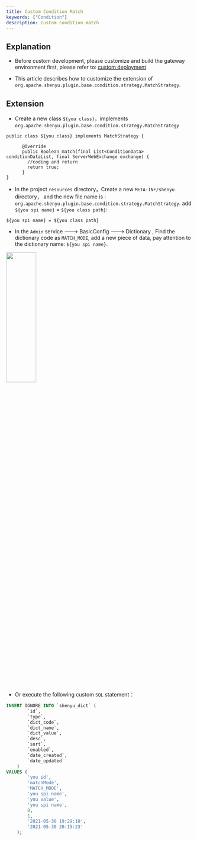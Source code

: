 ```yaml
---
title: Custom Condition Match
keywords: ["Condition"]
description: custom condition match
---
```



## Explanation

* Before custom development, please customize and build the gateway environment first, please refer to: [custom deployment](../deployment-custom)

* This article describes how to customize the extension of  `org.apache.shenyu.plugin.base.condition.strategy.MatchStrategy`.

## Extension

* Create a new class `${you class}`，implements `org.apache.shenyu.plugin.base.condition.strategy.MatchStrategy`

```
public class ${you class} implements MatchStrategy {
    
      @Override
      public Boolean match(final List<ConditionData> conditionDataList, final ServerWebExchange exchange) {
        //coding and return
        return true;
      }
}
```

* In the project  `resources` directory，Create a new `META-INF/shenyu` directory， and the new file name is : `org.apache.shenyu.plugin.base.condition.strategy.MatchStrategy`.
  add `${you spi name}` = `${you class path}`:

```
${you spi name} = ${you class path}
``` 

* In the `Admin` service ---> BasicConfig ---> Dictionary ,  Find the dictionary code as `MATCH_MODE`, add a new piece of data, pay attention to the dictionary name: `${you spi name}`.

<img src="/img/shenyu/custom/custom-condition-match-en.png" width="40%" height="30%" />

* Or execute the following custom `SQL` statement：

```sql
INSERT IGNORE INTO `shenyu_dict` (
        `id`,
        `type`,
        `dict_code`,
        `dict_name`,
        `dict_value`,
        `desc`,
        `sort`,
        `enabled`,
        `date_created`,
        `date_updated`
    )
VALUES (
        'you id',
        'matchMode',
        'MATCH_MODE',
        'you spi name',
        'you value',
        'you spi name',
        0,
        1,
        '2021-05-30 19:29:10',
        '2021-05-30 20:15:23'
    );
```







